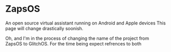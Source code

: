 # ZapsOS
An open source virtual assistant running on Android and Apple devices
This page will change drastically soonish.

Oh, and I'm in the process of changing the name of the project from ZapsOS to GlitchOS. For the time being expect refrences to both
